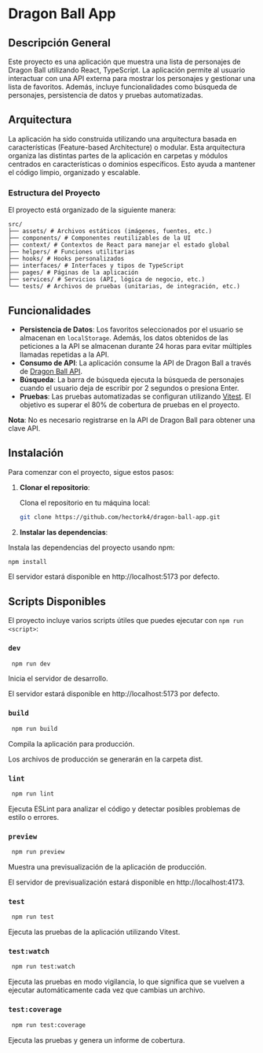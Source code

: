 # Dragon Ball App

## Descripción General

Este proyecto es una aplicación que muestra una lista de personajes de Dragon Ball utilizando React, TypeScript. La aplicación permite al usuario interactuar con una API externa para mostrar los personajes y gestionar una lista de favoritos. Además, incluye funcionalidades como búsqueda de personajes, persistencia de datos y pruebas automatizadas.

## Arquitectura

La aplicación ha sido construida utilizando una arquitectura basada en características (Feature-based Architecture) o modular. Esta arquitectura organiza las distintas partes de la aplicación en carpetas y módulos centrados en características o dominios específicos. Esto ayuda a mantener el código limpio, organizado y escalable.

### Estructura del Proyecto

El proyecto está organizado de la siguiente manera:
```
src/
├── assets/ # Archivos estáticos (imágenes, fuentes, etc.)
├── components/ # Componentes reutilizables de la UI
├── context/ # Contextos de React para manejar el estado global
├── helpers/ # Funciones utilitarias
├── hooks/ # Hooks personalizados
├── interfaces/ # Interfaces y tipos de TypeScript
├── pages/ # Páginas de la aplicación
├── services/ # Servicios (API, lógica de negocio, etc.)
└── tests/ # Archivos de pruebas (unitarias, de integración, etc.)
```

## Funcionalidades

- **Persistencia de Datos**: Los favoritos seleccionados por el usuario se almacenan en `localStorage`. Además, los datos obtenidos de las peticiones a la API se almacenan durante 24 horas para evitar múltiples llamadas repetidas a la API.
- **Consumo de API**: La aplicación consume la API de Dragon Ball a través de [Dragon Ball API](https://web.dragonball-api.com/).
- **Búsqueda**: La barra de búsqueda ejecuta la búsqueda de personajes cuando el usuario deja de escribir por 2 segundos o presiona Enter.
- **Pruebas**: Las pruebas automatizadas se configuran utilizando [Vitest](https://vitest.dev/). El objetivo es superar el 80% de cobertura de pruebas en el proyecto.

**Nota**: No es necesario registrarse en la API de Dragon Ball para obtener una clave API.

## Instalación

Para comenzar con el proyecto, sigue estos pasos:

1. **Clonar el repositorio**:

   Clona el repositorio en tu máquina local:

   ```bash
   git clone https://github.com/hectork4/dragon-ball-app.git
   ```

2. **Instalar las dependencias**:

  Instala las dependencias del proyecto usando npm:

   ```bash
   npm install
   ```

   El servidor estará disponible en http://localhost:5173 por defecto.

## Scripts Disponibles

El proyecto incluye varios scripts útiles que puedes ejecutar con `npm run <script>`:

### `dev`
  ```bash
   npm run dev
   ```
Inicia el servidor de desarrollo.

El servidor estará disponible en http://localhost:5173 por defecto.

### `build`
  ```bash
   npm run build
   ```
Compila la aplicación para producción.

Los archivos de producción se generarán en la carpeta dist.

### `lint`
  ```bash
   npm run lint
   ```
Ejecuta ESLint para analizar el código y detectar posibles problemas de estilo o errores.

### `preview`
  ```bash
   npm run preview
   ```
Muestra una previsualización de la aplicación de producción.

El servidor de previsualización estará disponible en http://localhost:4173.

### `test`
  ```bash
   npm run test
   ```
Ejecuta las pruebas de la aplicación utilizando Vitest.

### `test:watch`
  ```bash
   npm run test:watch
   ```
Ejecuta las pruebas en modo vigilancia, lo que significa que se vuelven a ejecutar automáticamente cada vez que cambias un archivo.

### `test:coverage`
  ```bash
   npm run test:coverage
   ```
Ejecuta las pruebas y genera un informe de cobertura.

